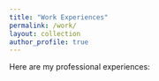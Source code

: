 ```yaml
---
title: "Work Experiences"
permalink: /work/
layout: collection
author_profile: true
---
```


Here are my professional experiences: